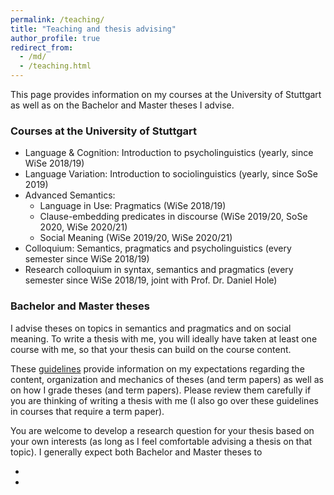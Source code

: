 ```yaml
---
permalink: /teaching/
title: "Teaching and thesis advising"
author_profile: true
redirect_from: 
  - /md/
  - /teaching.html
---
```


This page provides information on my courses at the University of Stuttgart as well as on the Bachelor and Master theses I advise. 

### Courses at the University of Stuttgart

* Language & Cognition: Introduction to psycholinguistics (yearly, since WiSe 2018/19)
* Language Variation: Introduction to sociolinguistics (yearly, since SoSe 2019)
* Advanced Semantics:
	* Language in Use: Pragmatics (WiSe 2018/19)
	* Clause-embedding predicates in discourse (WiSe 2019/20, SoSe 2020, WiSe 2020/21)
	* Social Meaning (WiSe 2019/20, WiSe 2020/21)
* Colloquium: Semantics, pragmatics and psycholinguistics (every semester since WiSe 2018/19)
* Research colloquium in syntax, semantics and pragmatics (every semester since WiSe 2018/19, joint with Prof. Dr. Daniel Hole)

### Bachelor and Master theses

I advise theses on topics in semantics and pragmatics and on social meaning. To write a thesis with me, you will ideally have taken at least one course with me, so that your thesis can build on the course content. 

These [guidelines](https://github.com/judith-tonhauser/teaching-materials/blob/master/6_paper-and-thesis-guidelines.pdf) provide information on my expectations regarding the content, organization and mechanics of theses (and term papers) as well as on how I grade theses (and term papers). Please review them carefully if you are thinking of writing a thesis with me (I also go over these guidelines in courses that require a term paper).

You are welcome to develop a research question for your thesis based on your own interests (as long as I feel comfortable advising a thesis on that topic). I generally expect both Bachelor and Master theses to 

* 

*

